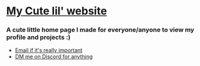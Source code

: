 # [My Cute lil' website](https://jpvinnie.github.io)

### A cute little home page I made for everyone/anyone to view my profile and projects :)

* [Email if it's really important](mailto:JanPaul.Ramos@Protonmail.com)
* [DM me on Discord for anything](https://discordapp.com/users/294518633541926912)
